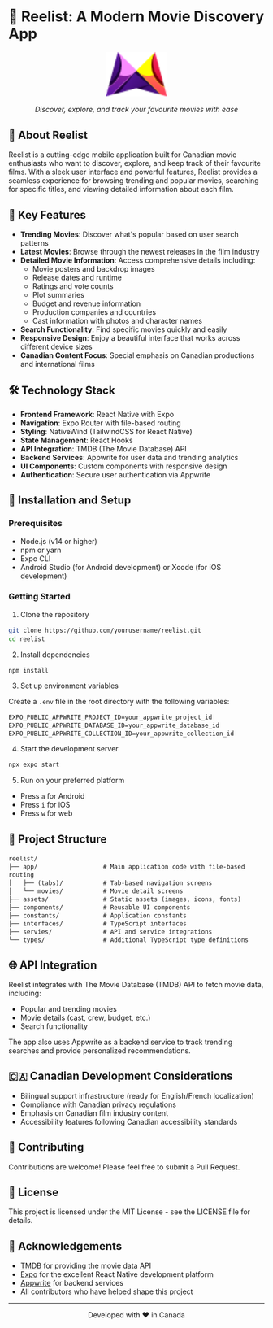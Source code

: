 # 🍁 Reelist: A Modern Movie Discovery App

<div align="center">
  <img src="assets/icons/logo.png" alt="Reelist Logo" width="120" />
  <p><em>Discover, explore, and track your favourite movies with ease</em></p>
</div>

## 📱 About Reelist

Reelist is a cutting-edge mobile application built for Canadian movie enthusiasts who want to discover, explore, and keep track of their favourite films. With a sleek user interface and powerful features, Reelist provides a seamless experience for browsing trending and popular movies, searching for specific titles, and viewing detailed information about each film.

## 🚀 Key Features

- **Trending Movies**: Discover what's popular based on user search patterns
- **Latest Movies**: Browse through the newest releases in the film industry
- **Detailed Movie Information**: Access comprehensive details including:
  - Movie posters and backdrop images
  - Release dates and runtime
  - Ratings and vote counts
  - Plot summaries
  - Budget and revenue information
  - Production companies and countries
  - Cast information with photos and character names
- **Search Functionality**: Find specific movies quickly and easily
- **Responsive Design**: Enjoy a beautiful interface that works across different device sizes
- **Canadian Content Focus**: Special emphasis on Canadian productions and international films

## 🛠️ Technology Stack

- **Frontend Framework**: React Native with Expo
- **Navigation**: Expo Router with file-based routing
- **Styling**: NativeWind (TailwindCSS for React Native)
- **State Management**: React Hooks
- **API Integration**: TMDB (The Movie Database) API
- **Backend Services**: Appwrite for user data and trending analytics
- **UI Components**: Custom components with responsive design
- **Authentication**: Secure user authentication via Appwrite

## 🔧 Installation and Setup

### Prerequisites

- Node.js (v14 or higher)
- npm or yarn
- Expo CLI
- Android Studio (for Android development) or Xcode (for iOS development)

### Getting Started

1. Clone the repository

```bash
git clone https://github.com/yourusername/reelist.git
cd reelist
```

2. Install dependencies

```bash
npm install
```

3. Set up environment variables

Create a `.env` file in the root directory with the following variables:

```
EXPO_PUBLIC_APPWRITE_PROJECT_ID=your_appwrite_project_id
EXPO_PUBLIC_APPWRITE_DATABASE_ID=your_appwrite_database_id
EXPO_PUBLIC_APPWRITE_COLLECTION_ID=your_appwrite_collection_id
```

4. Start the development server

```bash
npx expo start
```

5. Run on your preferred platform

- Press `a` for Android
- Press `i` for iOS
- Press `w` for web

## 📂 Project Structure

```
reelist/
├── app/                  # Main application code with file-based routing
│   ├── (tabs)/           # Tab-based navigation screens
│   └── movies/           # Movie detail screens
├── assets/               # Static assets (images, icons, fonts)
├── components/           # Reusable UI components
├── constants/            # Application constants
├── interfaces/           # TypeScript interfaces
├── servies/              # API and service integrations
└── types/                # Additional TypeScript type definitions
```

## 🌐 API Integration

Reelist integrates with The Movie Database (TMDB) API to fetch movie data, including:

- Popular and trending movies
- Movie details (cast, crew, budget, etc.)
- Search functionality

The app also uses Appwrite as a backend service to track trending searches and provide personalized recommendations.

## 🇨🇦 Canadian Development Considerations

- Bilingual support infrastructure (ready for English/French localization)
- Compliance with Canadian privacy regulations
- Emphasis on Canadian film industry content
- Accessibility features following Canadian accessibility standards

## 🤝 Contributing

Contributions are welcome! Please feel free to submit a Pull Request.

## 📄 License

This project is licensed under the MIT License - see the LICENSE file for details.

## 🙏 Acknowledgements

- [TMDB](https://www.themoviedb.org/) for providing the movie data API
- [Expo](https://expo.dev/) for the excellent React Native development platform
- [Appwrite](https://appwrite.io/) for backend services
- All contributors who have helped shape this project

---

<div align="center">
  <p>Developed with ❤️ in Canada</p>
</div>
